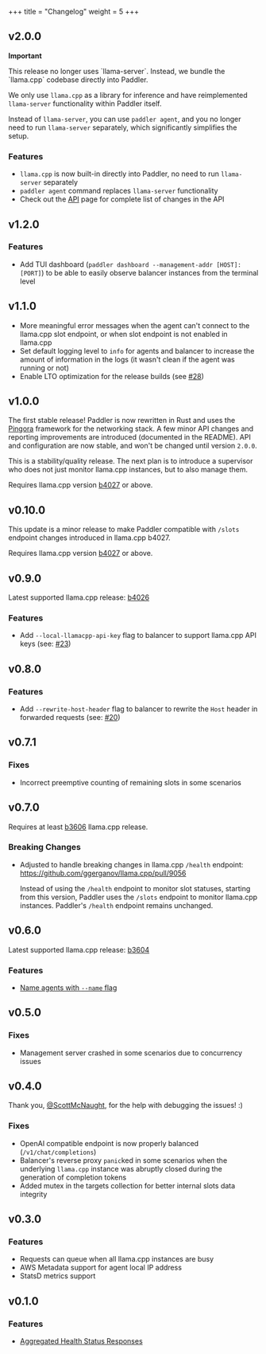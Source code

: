 +++
title = "Changelog"
weight = 5
+++

## v2.0.0

**Important** 

<div class="formatted-text__note">
    This release no longer uses `llama-server`. Instead, we bundle the `llama.cpp` codebase directly into Paddler.
</div>

We only use `llama.cpp` as a library for inference and have reimplemented `llama-server` functionality within Paddler itself.

Instead of `llama-server`, you can use `paddler agent`, and you no longer need to run `llama-server` separately, which significantly simplifies the setup.

### Features

- `llama.cpp` is now built-in directly into Paddler, no need to run `llama-server` separately
- `paddler agent` command replaces `llama-server` functionality
- Check out the [API](@/api/introduction/using-paddler-api.md) page for complete list of changes in the API

## v1.2.0

### Features

- Add TUI dashboard (`paddler dashboard --management-addr [HOST]:[PORT]`) to be able to easily observe balancer instances from the terminal level

## v1.1.0

- More meaningful error messages when the agent can't connect to the llama.cpp slot endpoint, or when slot endpoint is not enabled in llama.cpp
- Set default logging level to `info` for agents and balancer to increase the amount of information in the logs (it wasn't clean if the agent was running or not)
- Enable LTO optimization for the release builds (see [#28](https://github.com/distantmagic/paddler/issues/28))

## v1.0.0

The first stable release! Paddler is now rewritten in Rust and uses the [Pingora](https://github.com/cloudflare/pingora) framework for the networking stack. A few minor API changes and reporting improvements are introduced (documented in the README). API and configuration are now stable, and won't be changed until version `2.0.0`.

This is a stability/quality release. The next plan is to introduce a supervisor who does not just monitor llama.cpp instances, but to also manage them.

Requires llama.cpp version [b4027](https://github.com/ggerganov/llama.cpp/releases/tag/b4027) or above.

## v0.10.0

This update is a minor release to make Paddler compatible with `/slots` endpoint changes introduced in llama.cpp b4027.

Requires llama.cpp version [b4027](https://github.com/ggerganov/llama.cpp/releases/tag/b4027) or above.

## v0.9.0

Latest supported llama.cpp release: [b4026](https://github.com/ggerganov/llama.cpp/releases/tag/b4026)

### Features

- Add `--local-llamacpp-api-key` flag to balancer to support llama.cpp API keys (see: [#23](https://github.com/distantmagic/paddler/issues/23))

## v0.8.0

### Features

- Add `--rewrite-host-header` flag to balancer to rewrite the `Host` header in forwarded requests (see: [#20](https://github.com/distantmagic/paddler/issues/20))

## v0.7.1

### Fixes

- Incorrect preemptive counting of remaining slots in some scenarios

## v0.7.0

Requires at least [b3606](https://github.com/ggerganov/llama.cpp/releases/tag/b3606) llama.cpp release.

### Breaking Changes

- Adjusted to handle breaking changes in llama.cpp `/health` endpoint: https://github.com/ggerganov/llama.cpp/pull/9056
  
    Instead of using the `/health` endpoint to monitor slot statuses, starting from this version, Paddler uses the `/slots` endpoint to monitor llama.cpp instances.
    Paddler's `/health` endpoint remains unchanged.

## v0.6.0

Latest supported llama.cpp release: [b3604](https://github.com/ggerganov/llama.cpp/releases/tag/b3604)

### Features

- [Name agents with `--name` flag](https://github.com/distantmagic/paddler/issues/15)

## v0.5.0

### Fixes

- Management server crashed in some scenarios due to concurrency issues

## v0.4.0

Thank you, [@ScottMcNaught](https://github.com/ScottMcNaught), for the help with debugging the issues! :)

### Fixes

- OpenAI compatible endpoint is now properly balanced (`/v1/chat/completions`)
- Balancer's reverse proxy `panic`ked in some scenarios when the underlying `llama.cpp` instance was abruptly closed during the generation of completion tokens
- Added mutex in the targets collection for better internal slots data integrity

## v0.3.0

### Features

* Requests can queue when all llama.cpp instances are busy
* AWS Metadata support for agent local IP address
* StatsD metrics support

## v0.1.0

### Features

* [Aggregated Health Status Responses](https://github.com/distantmagic/paddler/releases/tag/v0.1.0)
